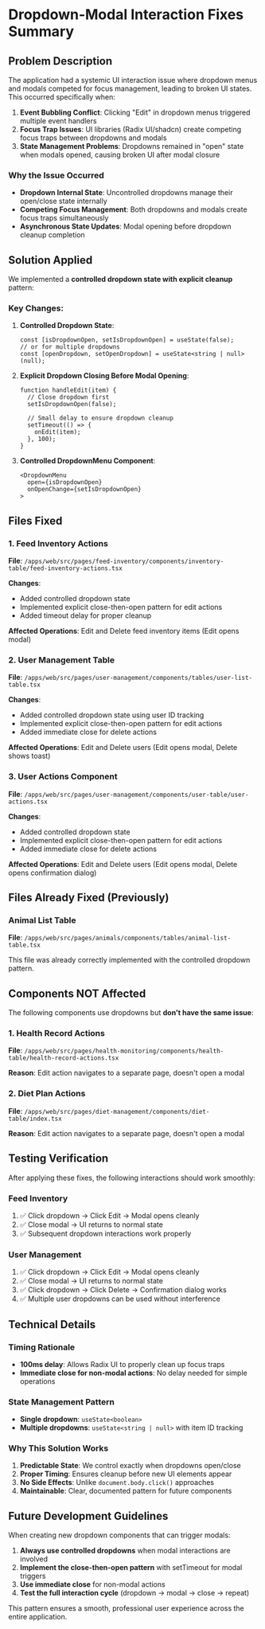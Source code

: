 # Dropdown-Modal Interaction Fixes Summary

## Problem Description

The application had a systemic UI interaction issue where dropdown menus and modals competed for focus management, leading to broken UI states. This occurred specifically when:

1. **Event Bubbling Conflict**: Clicking "Edit" in dropdown menus triggered multiple event handlers
2. **Focus Trap Issues**: UI libraries (Radix UI/shadcn) create competing focus traps between dropdowns and modals
3. **State Management Problems**: Dropdowns remained in "open" state when modals opened, causing broken UI after modal closure

### Why the Issue Occurred

- **Dropdown Internal State**: Uncontrolled dropdowns manage their open/close state internally
- **Competing Focus Management**: Both dropdowns and modals create focus traps simultaneously
- **Asynchronous State Updates**: Modal opening before dropdown cleanup completion

## Solution Applied

We implemented a **controlled dropdown state with explicit cleanup** pattern:

### Key Changes:

1. **Controlled Dropdown State**:

   ```tsx
   const [isDropdownOpen, setIsDropdownOpen] = useState(false);
   // or for multiple dropdowns
   const [openDropdown, setOpenDropdown] = useState<string | null>(null);
   ```

2. **Explicit Dropdown Closing Before Modal Opening**:

   ```tsx
   function handleEdit(item) {
     // Close dropdown first
     setIsDropdownOpen(false);

     // Small delay to ensure dropdown cleanup
     setTimeout(() => {
       onEdit(item);
     }, 100);
   }
   ```

3. **Controlled DropdownMenu Component**:
   ```tsx
   <DropdownMenu
     open={isDropdownOpen}
     onOpenChange={setIsDropdownOpen}
   >
   ```

## Files Fixed

### 1. Feed Inventory Actions

**File**: `/apps/web/src/pages/feed-inventory/components/inventory-table/feed-inventory-actions.tsx`

**Changes**:

- Added controlled dropdown state
- Implemented explicit close-then-open pattern for edit actions
- Added timeout delay for proper cleanup

**Affected Operations**: Edit and Delete feed inventory items (Edit opens modal)

### 2. User Management Table

**File**: `/apps/web/src/pages/user-management/components/tables/user-list-table.tsx`

**Changes**:

- Added controlled dropdown state using user ID tracking
- Implemented explicit close-then-open pattern for edit actions
- Added immediate close for delete actions

**Affected Operations**: Edit and Delete users (Edit opens modal, Delete shows toast)

### 3. User Actions Component

**File**: `/apps/web/src/pages/user-management/components/user-table/user-actions.tsx`

**Changes**:

- Added controlled dropdown state
- Implemented explicit close-then-open pattern for edit actions
- Added immediate close for delete actions

**Affected Operations**: Edit and Delete users (Edit opens modal, Delete opens confirmation dialog)

## Files Already Fixed (Previously)

### Animal List Table

**File**: `/apps/web/src/pages/animals/components/tables/animal-list-table.tsx`

This file was already correctly implemented with the controlled dropdown pattern.

## Components NOT Affected

The following components use dropdowns but **don't have the same issue**:

### 1. Health Record Actions

**File**: `/apps/web/src/pages/health-monitoring/components/health-table/health-record-actions.tsx`

**Reason**: Edit action navigates to a separate page, doesn't open a modal

### 2. Diet Plan Actions

**File**: `/apps/web/src/pages/diet-management/components/diet-table/index.tsx`

**Reason**: Edit action navigates to a separate page, doesn't open a modal

## Testing Verification

After applying these fixes, the following interactions should work smoothly:

### Feed Inventory

1. ✅ Click dropdown → Click Edit → Modal opens cleanly
2. ✅ Close modal → UI returns to normal state
3. ✅ Subsequent dropdown interactions work properly

### User Management

1. ✅ Click dropdown → Click Edit → Modal opens cleanly
2. ✅ Close modal → UI returns to normal state
3. ✅ Click dropdown → Click Delete → Confirmation dialog works
4. ✅ Multiple user dropdowns can be used without interference

## Technical Details

### Timing Rationale

- **100ms delay**: Allows Radix UI to properly clean up focus traps
- **Immediate close for non-modal actions**: No delay needed for simple operations

### State Management Pattern

- **Single dropdown**: `useState<boolean>`
- **Multiple dropdowns**: `useState<string | null>` with item ID tracking

### Why This Solution Works

1. **Predictable State**: We control exactly when dropdowns open/close
2. **Proper Timing**: Ensures cleanup before new UI elements appear
3. **No Side Effects**: Unlike `document.body.click()` approaches
4. **Maintainable**: Clear, documented pattern for future components

## Future Development Guidelines

When creating new dropdown components that can trigger modals:

1. **Always use controlled dropdowns** when modal interactions are involved
2. **Implement the close-then-open pattern** with setTimeout for modal triggers
3. **Use immediate close** for non-modal actions
4. **Test the full interaction cycle** (dropdown → modal → close → repeat)

This pattern ensures a smooth, professional user experience across the entire application.
